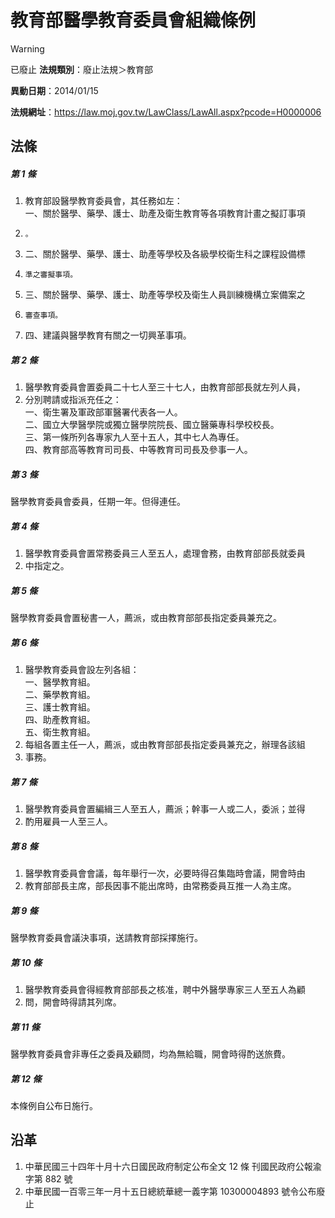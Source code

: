 # 教育部醫學教育委員會組織條例


> [!WARNING]
> 已廢止
**法規類別**：廢止法規＞教育部

**異動日期**：2014/01/15  

**法規網址**：https://law.moj.gov.tw/LawClass/LawAll.aspx?pcode=H0000006



## 法條
##### 第 1 條
1. 教育部設醫學教育委員會，其任務如左：  
一、關於醫學、藥學、護士、助產及衛生教育等各項教育計畫之擬訂事項
1.     。
1. 二、關於醫學、藥學、護士、助產等學校及各級學校衛生科之課程設備標
1.     準之審擬事項。
1. 三、關於醫學、藥學、護士、助產等學校及衛生人員訓練機構立案備案之
1.     審查事項。
1. 四、建議與醫學教育有關之一切興革事項。

##### 第 2 條
1. 醫學教育委員會置委員二十七人至三十七人，由教育部部長就左列人員，
1. 分別聘請或指派充任之：  
一、衛生署及軍政部軍醫署代表各一人。  
二、國立大學醫學院或獨立醫學院院長、國立醫藥專科學校校長。  
三、第一條所列各專家九人至十五人，其中七人為專任。  
四、教育部高等教育司司長、中等教育司司長及參事一人。

##### 第 3 條
醫學教育委員會委員，任期一年。但得連任。

##### 第 4 條
1. 醫學教育委員會置常務委員三人至五人，處理會務，由教育部部長就委員
1. 中指定之。

##### 第 5 條
醫學教育委員會置秘書一人，薦派，或由教育部部長指定委員兼充之。

##### 第 6 條
1. 醫學教育委員會設左列各組：  
一、醫學教育組。  
二、藥學教育組。  
三、護士教育組。  
四、助產教育組。  
五、衛生教育組。
1. 每組各置主任一人，薦派，或由教育部部長指定委員兼充之，辦理各該組
1. 事務。

##### 第 7 條
1. 醫學教育委員會置編緝三人至五人，薦派；幹事一人或二人，委派；並得
1. 酌用雇員一人至三人。

##### 第 8 條
1. 醫學教育委員會會議，每年舉行一次，必要時得召集臨時會議，開會時由
1. 教育部部長主席，部長因事不能出席時，由常務委員互推一人為主席。

##### 第 9 條
醫學教育委員會議決事項，送請教育部採擇施行。

##### 第 10 條
1. 醫學教育委員會得經教育部部長之核准，聘中外醫學專家三人至五人為顧
1. 問，開會時得請其列席。

##### 第 11 條
醫學教育委員會非專任之委員及顧問，均為無給職，開會時得酌送旅費。

##### 第 12 條
本條例自公布日施行。

## 沿革
1. 中華民國三十四年十月十六日國民政府制定公布全文 12 條  刊國民政府公報渝字第 882 號
1. 中華民國一百零三年一月十五日總統華總一義字第 10300004893  號令公布廢止

